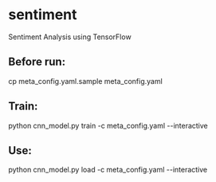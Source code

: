 # sentiment
Sentiment Analysis using TensorFlow

## Before run:
cp meta_config.yaml.sample meta_config.yaml

## Train:
python cnn_model.py train -c meta_config.yaml --interactive

## Use:
python cnn_model.py load -c meta_config.yaml --interactive
